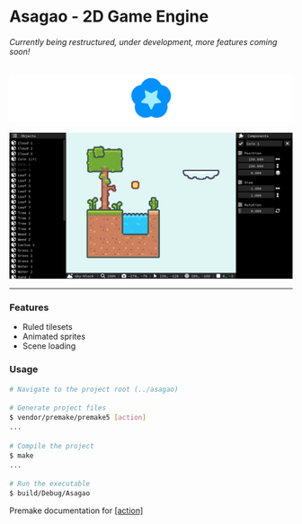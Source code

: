 <!-- asagao/README.md -->


# Asagao - 2D Game Engine
###### *Currently being restructured, under development, more features coming soon!*

![Asagao Icon](resources/branding/asagao-banner.png "Logo")
&nbsp;
![Asagao Editor](resources/branding/screenshots/asagao-editor.png "Preview")

---

### Features

- Ruled tilesets
- Animated sprites
- Scene loading

### Usage

```bash
# Navigate to the project root (../asagao)

# Generate project files
$ vendor/premake/premake5 [action]
...

# Compile the project
$ make
...

# Run the executable
$ build/Debug/Asagao
```

Premake documentation for [\[action\]](https://premake.github.io/docs/Using-Premake "How to use Premake")
